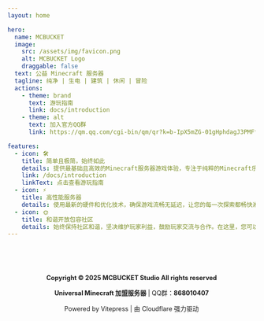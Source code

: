 ```yaml
---
layout: home

hero:
  name: MCBUCKET
  image:
    src: /assets/img/favicon.png
    alt: MCBUCKET Logo
    draggable: false
  text: 公益 Minecraft 服务器
  tagline: 纯净 | 生电 | 建筑 | 休闲 | 冒险
  actions:
    - theme: brand
      text: 游玩指南
      link: docs/introduction
    - theme: alt
      text: 加入官方QQ群
      link: https://qm.qq.com/cgi-bin/qm/qr?k=b-IpX5mZG-01gHphdagJ3PMFfjEOKSRz&jump_from=webapi&authKey=lnbFb5KjRALKRJSPA1MTwxpd2ISqqOvGgcg4gwQtvDsbwCQDxa5ldcxg21pm3qb7

features:
  - icon: 🛠️
    title: 简单且极简，始终如此
    details: 提供最基础且高效的Minecraft服务器游戏体验，专注于纯粹的Minecraft乐趣，没有不必要的复杂性。
    link: /docs/introduction
    linkText: 点击查看游玩指南
  - icon: ⚡️
    title: 高性能服务器
    details: 使用最新的硬件和优化技术，确保游戏流畅无延迟，让您的每一次探索都畅快淋漓。我们致力于提供最稳定的游戏环境。
  - icon: 🌞
    title: 和谐开放包容社区
    details: 始终保持社区和谐，坚决维护玩家利益，鼓励玩家交流与合作。在这里，您可以找到志同道合的朋友，共同创造无限可能。
---
```


<footer class="VPDocFooter">
  <div class="VPDocFooter__container">
    <p class="VPDocFooter__text"><strong>Copyright © 2025 MCBUCKET Studio All rights reserved</strong></p>
    <p class="VPDocFooter__text"> <b>Universal Minecraft 加盟服务器</b> | QQ群：<strong>868010407</strong></p>
    <p class="VPDocFooter__text">Powered by Vitepress | 由 Cloudflare 强力驱动</p>
  </div>
</footer>

<style>
.VPDocFooter {
  text-align: center;
  padding: 20px;
  margin-top: 40px;
  border-top: 1px solid var(--vp-c-divider);
  background-color: var(--vp-c-bg);
}

.VPDocFooter__container {
  max-width: 960px;
  margin: 0 auto;
}

.VPDocFooter__text {
  color: var(--vp-c-text-2);
  font-size: 0.9em;
  line-height: 1.5;
}
</style>